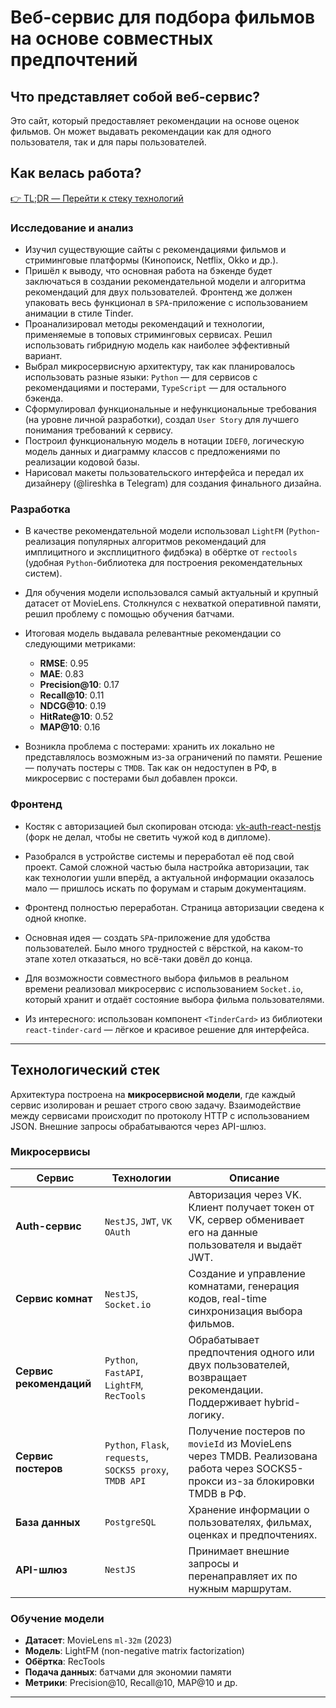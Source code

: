 # Веб-сервис для подбора фильмов на основе совместных предпочтений

## Что представляет собой веб-сервис?

Это сайт, который предоставляет рекомендации на основе оценок фильмов. Он может выдавать рекомендации как для одного пользователя, так и для пары пользователей.

## Как велась работа?

[👉 TL;DR — Перейти к стеку технологий](#технологический-стек)

### Исследование и анализ

- Изучил существующие сайты с рекомендациями фильмов и стриминговые платформы (Кинопоиск, Netflix, Okko и др.).
- Пришёл к выводу, что основная работа на бэкенде будет заключаться в создании рекомендательной модели и алгоритма рекомендаций для двух пользователей. Фронтенд же должен упаковать весь функционал в `SPA`-приложение с использованием анимации в стиле Tinder.
- Проанализировал методы рекомендаций и технологии, применяемые в топовых стриминговых сервисах. Решил использовать гибридную модель как наиболее эффективный вариант.
- Выбрал микросервисную архитектуру, так как планировалось использовать разные языки: `Python` — для сервисов с рекомендациями и постерами, `TypeScript` — для остального бэкенда.
- Сформулировал функциональные и нефункциональные требования (на уровне личной разработки), создал `User Story` для лучшего понимания требований к сервису.
- Построил функциональную модель в нотации `IDEF0`, логическую модель данных и диаграмму классов с предложениями по реализации кодовой базы.
- Нарисовал макеты пользовательского интерфейса и передал их дизайнеру (@lireshka в Telegram) для создания финального дизайна.

### Разработка

- В качестве рекомендательной модели использовал `LightFM` (`Python`-реализация популярных алгоритмов рекомендаций для имплицитного и эксплицитного фидбэка) в обёртке от `rectools` (удобная `Python`-библиотека для построения рекомендательных систем).
- Для обучения модели использовался самый актуальный и крупный датасет от MovieLens. Столкнулся с нехваткой оперативной памяти, решил проблему с помощью обучения батчами.
- Итоговая модель выдавала релевантные рекомендации со следующими метриками:
    - **RMSE**: 0.95
    - **MAE**: 0.83
    - **Precision@10**: 0.17
    - **Recall@10**: 0.11
    - **NDCG@10**: 0.19
    - **HitRate@10**: 0.52
    - **MAP@10**: 0.16

- Возникла проблема с постерами: хранить их локально не представлялось возможным из-за ограничений по памяти. Решение — получать постеры с `TMDB`. Так как он недоступен в РФ, в микросервис с постерами был добавлен прокси.

### Фронтенд

- Костяк с авторизацией был скопирован отсюда: [vk-auth-react-nestjs](https://github.com/ndrwbv/vk-auth-react-nestjs) (форк не делал, чтобы не светить чужой код в дипломе).
- Разобрался в устройстве системы и переработал её под свой проект. Самой сложной частью была настройка авторизации, так как технологии ушли вперёд, а актуальной информации оказалось мало — пришлось искать по форумам и старым документациям.
- Фронтенд полностью переработан. Страница авторизации сведена к одной кнопке.
- Основная идея — создать `SPA`-приложение для удобства пользователей. Было много трудностей с вёрсткой, на каком-то этапе хотел отказаться, но всё-таки довёл до конца.

- Для возможности совместного выбора фильмов в реальном времени реализовал микросервис с использованием `Socket.io`, который хранит и отдаёт состояние выбора фильма пользователями.
- Из интересного: использован компонент `<TinderCard>` из библиотеки `react-tinder-card` — лёгкое и красивое решение для интерфейса.

---

## Технологический стек

Архитектура построена на **микросервисной модели**, где каждый сервис изолирован и решает строго свою задачу. Взаимодействие между сервисами происходит по протоколу HTTP с использованием JSON. Внешние запросы обрабатываются через API-шлюз.

### Микросервисы

| Сервис                 | Технологии               | Описание |
|------------------------|--------------------------|----------|
| **Auth-сервис**        | `NestJS`, `JWT`, `VK OAuth` | Авторизация через VK. Клиент получает токен от VK, сервер обменивает его на данные пользователя и выдаёт JWT. |
| **Сервис комнат**      | `NestJS`, `Socket.io`      | Создание и управление комнатами, генерация кодов, real-time синхронизация выбора фильмов. |
| **Сервис рекомендаций**| `Python`, `FastAPI`, `LightFM`, `RecTools` | Обрабатывает предпочтения одного или двух пользователей, возвращает рекомендации. Поддерживает hybrid-логику. |
| **Сервис постеров**    | `Python`, `Flask`, `requests`, `SOCKS5 proxy`, `TMDB API` | Получение постеров по `movieId` из MovieLens через TMDB. Реализована работа через SOCKS5-прокси из-за блокировки TMDB в РФ. |
| **База данных**        | `PostgreSQL`              | Хранение информации о пользователях, фильмах, оценках и предпочтениях. |
| **API-шлюз**           | `NestJS` | Принимает внешние запросы и перенаправляет их по нужным маршрутам. |

### Обучение модели

- **Датасет**: MovieLens `ml-32m` (2023)
- **Модель**: LightFM (non-negative matrix factorization)
- **Обёртка**: RecTools
- **Подача данных**: батчами для экономии памяти
- **Метрики**: Precision@10, Recall@10, MAP@10 и др.

---
